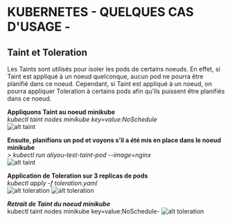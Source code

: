 
# KUBERNETES - QUELQUES CAS D'USAGE -
## Taint et Toleration

Les Taints sont utilisés pour isoler les pods de certains noeuds. En effet, si Taint est appliqué à un noeud quelconque, aucun pod ne pourra être planifié dans ce noeud. Cependant, si Taint est appliqué à un noeud, on pourra appliquer Toleration à certains pods afin qu’ils puissent être planifiés dans ce noeud.


**Appliquons Taint au noeud minikube** <br />
_kubectl taint nodes minikube key=value:NoSchedule_  <br />
![alt taint](https://aliyoub.github.io/kubernetes/images/taints-tolerations_1.png)

**Ensuite, planifions un pod et voyons s’il a été mis en place dans le noeud minikube** <br />
_> kubectl run aliyou-test-taint-pod --image=nginx_  <br />
![alt taint](https://aliyoub.github.io/kubernetes/images/taints-tolerations_2.png)


**Application de Toleration sur 3 replicas de pods** <br />
_kubectl apply -f toleration.yaml_ <br />
![alt toleration](https://aliyoub.github.io/kubernetes/images/taints-tolerations_3.png)
![alt toleration](https://aliyoub.github.io/kubernetes/images/taints-tolerations_5b.png)


**_Retrait de Taint du noeud minikube_** <br />
kubectl taint nodes minikube key=value:NoSchedule-
![alt toleration](https://aliyoub.github.io/kubernetes/images/taints-tolerations_5.png)
